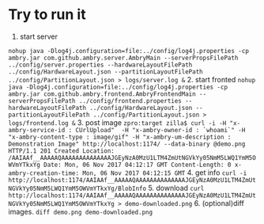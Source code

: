 # Try to run it
1. start server

``
nohup java -Dlog4j.configuration=file:../config/log4j.properties -cp ambry.jar com.github.ambry.server.AmbryMain --serverPropsFilePath ../config/server.properties --hardwareLayoutFilePath ../config/HardwareLayout.json --partitionLayoutFilePath ../config/PartitionLayout.json > logs/server.log &
``
2. start fronted
``
nohup java -Dlog4j.configuration=file:../config/log4j.properties -cp ambry.jar com.github.ambry.frontend.AmbryFrontendMain --serverPropsFilePath ../config/frontend.properties --hardwareLayoutFilePath ../config/HardwareLayout.json --partitionLayoutFilePath ../config/PartitionLayout.json > logs/frontend.log &
``
3. post image
``
zpro:target zilla$ curl -i -H "x-ambry-service-id : CUrlUpload"  -H "x-ambry-owner-id : `whoami`" -H "x-ambry-content-type : image/gif" -H "x-ambry-um-description : Demonstration Image" http://localhost:1174/ --data-binary @demo.png
HTTP/1.1 201 Created
Location: /AAIAAf__AAAAAQAAAAAAAAAAAAAAJGEyNzA0MzU1LTM4ZmUtNGVkYy05NmM5LWQ1YmM5OWVmYTkxYg
Date: Mon, 06 Nov 2017 04:12:17 GMT
Content-Length: 0
x-ambry-creation-time: Mon, 06 Nov 2017 04:12:15 GMT
``
4. get info
``
curl -i http://localhost:1174/AAIAAf__AAAAAQAAAAAAAAAAAAAAJGEyNzA0MzU1LTM4ZmUtNGVkYy05NmM5LWQ1YmM5OWVmYTkxYg/BlobInfo
``
5. download
``
curl http://localhost:1174/AAIAAf__AAAAAQAAAAAAAAAAAAAAJGEyNzA0MzU1LTM4ZmUtNGVkYy05NmM5LWQ1YmM5OWVmYTkxYg > demo-downloaded.png
``
6. (optional)diff images.
``
diff demo.png demo-downloaded.png 
``


